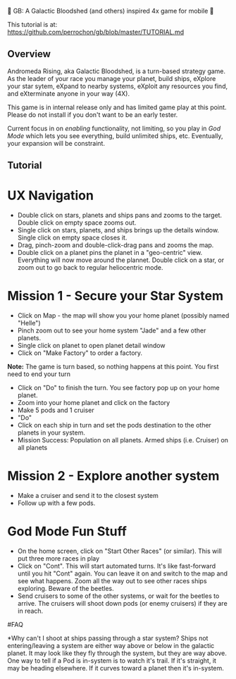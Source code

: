 :tada: GB: A Galactic Bloodshed (and others) inspired 4x game for mobile :tada:

This tutorial is at: https://github.com/perrochon/gb/blob/master/TUTORIAL.md

## Overview

Andromeda Rising, aka Galactic Bloodshed, is a turn-based strategy game. As the leader of your
race you manage your planet, build ships, eXplore your star sytem, eXpand to nearby systems, eXploit
any resources you find, and eXterminate anyone in your way (4X).

This game is in internal release only and has limited game play at this point. 
Please do not install if you don't want to be an early tester.

Current focus in on _enabling_ functionality, not limiting, so you play in _God Mode_ which lets
you see everything, build unlimited ships, etc. Eventually, your expansion will be constraint.

## Tutorial

# UX Navigation

* Double click on stars, planets and ships pans and zooms to the target. Double click on empty space zooms out.
* Single click on stars, planets, and ships brings up the details window. Single click on empty space closes it.
* Drag, pinch-zoom and double-click-drag pans and zooms the map.
* Double click on a planet pins the planet in a "geo-centric" view. Everything will now move around the plannet. 
  Double click on a star, or zoom out to go back to regular heliocentric mode.

# Mission 1 - Secure your Star System
* Click on Map - the map will show you your home planet (possibly named "Helle")
* Pinch zoom out to see your home system "Jade" and a few other planets. 
* Single click on planet to open planet detail window
* Click on "Make Factory" to order a factory. 

**Note:** The game is turn based, so nothing happens at this point. You first need to end your turn

* Click on "Do" to finish the turn. You see factory pop up on your home planet.
* Zoom into your home planet and click on the factory
* Make 5 pods and 1 cruiser
* "Do"
* Click on each ship in turn and set the pods destination to the other planets in your system.
* Mission Success: Population on all planets. Armed ships (i.e. Cruiser) on all planets

# Mission 2 - Explore another system
* Make a cruiser and send it to the closest system
* Follow up with a few pods.

# God Mode Fun Stuff
* On the home screen, click on "Start Other Races" (or similar). This will put three more races in play
* Click on "Cont". This will start automated turns. It's like fast-forward until you hit "Cont" again.
You can leave it on and switch to the map and see what happens. Zoom all the way out to see other races ships
exploring. Beware of the beetles. 
* Send cruisers to some of the other systems, or wait for the beetles to arrive. The cruisers will shoot down 
pods (or enemy cruisers) if they are in reach.

#FAQ

*Why can't I shoot at ships passing through a star system? Ships not entering/leaving a system are either way above
or below in the galactic planet. It may look like they fly through the system, but they are way above. One way to tell
if a Pod is in-system is to watch it's trail. If it's straight, it may be heading elsewhere. If it curves toward a planet
then it's in-system.
